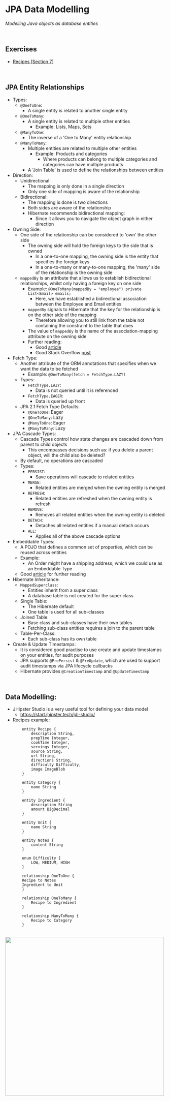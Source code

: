 # JPA Data Modelling
*Modelling Java objects as database entities*

<br>

## Exercises
* [Recipes [Section 7]](../07-spring-mvc-web-dev/exercises/recipes)

<br>

## JPA Entity Relationships
* Types:
    * `@OneToOne`:
        * A single entity is related to another single entity
    * `@OneToMany`:
        * A single entity is related to multiple other entities
            * Example: Lists, Maps, Sets
    * `@ManyToOne`:
        * The inverse of a 'One to Many' entity relationship
    * `@ManyToMany`:
        * Multiple entities are related to multiple other entities
            * Example: Products and categories
                * Where products can belong to multiple categories and categories can have multiple products
        * A 'Join Table' is used to define the relationships between entities
* Direction:
    * Unidirectional:
        * The mapping is only done in a single direction
        * Only one side of mapping is aware of the relationship
    * Bidirectional:
        * The mapping is done is two directions
        * Both sides are aware of the relationship
        * Hibernate recommends bidirectional mapping:
            * Since it allows you to navigate the object graph in either direction
* Owning Side:
    * One side of the relationship can be considered to 'own' the other side
        * The owning side will hold the foreign keys to the side that is owned
            * In a one-to-one mapping, the owning side is the entity that specifies the foreign keys
            * In a one-to-many or many-to-one mapping, the 'many' side of the relationship is the owning side
    * `mappedBy` is an attribute that allows us to establish bidirectional relationships, whilst only having a foreign key on one side
        * Example: `@OneToMany(mappedBy = "employee") private List<Email> emails;`
            * Here, we have established a bidirectional association between the Employee and Email entities
        * `mappedBy` signals to Hibernate that the key for the relationship is on the other side of the mapping
            * Therefore allowing you to still link from the table not containing the constraint to the table that does
        * The value of `mappedBy` is the name of the association-mapping attribute on the owning side
        * Further reading:
            * Good [article](https://www.baeldung.com/jpa-joincolumn-vs-mappedby)
            * Good Stack Overflow [post](https://stackoverflow.com/questions/9108224/can-someone-explain-mappedby-in-jpa-and-hibernate)
* Fetch Type:
    * Another attribute of the ORM annotations that specifies when we want the data to be fetched
        * Example: `@OneToMany(fetch = FetchType.LAZY)`
    * Types:
        * `FetchType.LAZY`:
            * Data is not queried until it is referenced
        * `FetchType.EAGER`:
            * Data is queried up front
    * JPA 2.1 Fetch Type Defaults:
        * `@OneToOne`: Eager
        * `@OneToMany`: Lazy
        * `@ManyToOne`: Eager
        * `@ManyToMany`: Lazy
* JPA Cascade Types:
    * Cascade Types control how state changes are cascaded down from parent to child objects
        * This encompasses decisions such as: if you delete a parent object, will the child also be deleted?
    * By default, no operations are cascaded
    * Types:
        * `PERSIST`:
            * Save operations will cascade to related entities
        * `MERGE`:
            * Related entities are merged when the owning entity is merged
        * `REFRESH`:
            * Related entities are refreshed when the owning entity is refresh
        * `REMOVE`:
            * Removes all related entities when the owning entity is deleted
        * `DETACH`:
            * Detaches all related entities if a manual detach occurs
        * `ALL`:
            * Applies all of the above cascade options
* Embeddable Types:
    * A POJO that defines a common set of properties, which can be reused across entities
    * Example:
        * An Order might have a shipping address; which we could use as an Embeddable Type
    * Good [article](https://www.baeldung.com/jpa-embedded-embeddable) for further reading
* Hibernate Inheritance:
    * `MappedSuperclass`:
        * Entities inherit from a super class
        * A database table is not created for the super class
    * Single Table:
        * The Hibernate default
        * One table is used for all sub-classes
    * Joined Table:
        * Base class and sub-classes have their own tables
        * Fetching sub-class entities requires a join to the parent table
    * Table-Per-Class:
        * Each sub-class has its own table
* Create & Update Timestamps:
    * It is considered good practise to use create and update timestamps on your entities, for audit purposes
    * JPA supports `@PrePersist` & `@PreUpdate`, which are used to support audit timestamps via JPA lifecycle callbacks
    * Hibernate provides `@CreationTimestamp` and `@UpdateTimestamp`

<br>

## Data Modelling:
* JHipster Studio is a very useful tool for defining your data model
    * https://start.jhipster.tech/jdl-studio/
* Recipes example:
    ```jdl
        entity Recipe {
            description String,
            prepTime Integer,
            cookTime Integer,
            servings Integer,
            source String,
            url String,
            directions String,
            difficulty Difficulty,
            image ImageBlob
        }

        entity Category {
            name String
        }

        entity Ingredient {
            description String
            amount BigDecimal
        }

        entity Unit {
            name String
        }

        entity Notes {
            content String
        }

        enum Difficulty {
            LOW, MEDIUM, HIGH
        }

        relationship OneToOne {
        Recipe to Notes
        Ingredient to Unit
        }

        relationship OneToMany {
            Recipe to Ingredient
        }

        relationship ManyToMany {
            Recipe to Category
        }
    ```

<br>

<img src="./res/recipes-jdl-data-model" width="500">

<br>